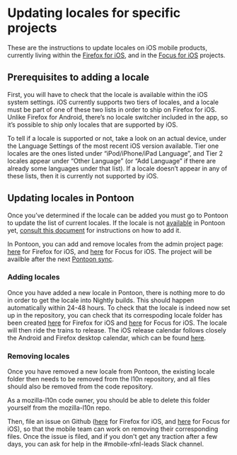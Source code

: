 # Updating locales for specific projects

These are the instructions to update locales on iOS mobile products, currently living within the [Firefox for iOS](https://github.com/mozilla-l10n/firefoxios-l10n), and in the [Focus for iOS](https://github.com/mozilla-l10n/focusios-l10n) projects.

## Prerequisites to adding a locale

First, you will have to check that the locale is available within the iOS system settings. iOS currently supports two tiers of locales, and a locale must be part of one of these two lists in order to ship on Firefox for iOS. Unlike Firefox for Android, there’s no locale switcher included in the app, so it’s possible to ship only locales that are supported by iOS.

To tell if a locale is supported or not, take a look on an actual device, under the Language Settings of the most recent iOS version available. Tier one locales are the ones listed under “iPod/iPhone/iPad Language”, and Tier 2 locales appear under “Other Language” (or “Add Language” if there are already some languages under that list). If a locale doesn’t appear in any of these lists, then it is currently not supported by iOS.

## Updating locales in Pontoon

Once you’ve determined if the locale can be added you must go to Pontoon to update the list of current locales. If the locale is not [available](https://pontoon.mozilla.org/teams/) in Pontoon yet, [consult this document](../../tools/pontoon/adding_new_locale.md) for instructions on how to add it.

In Pontoon, you can add and remove locales from the admin project page: [here](https://pontoon.mozilla.org/admin/projects/firefox-for-ios/) for Firefox for iOS, and [here](https://pontoon.mozilla.org/admin/projects/focus-for-ios/) for Focus for iOS. The project will be availble after the next [Pontoon sync](https://pontoon.mozilla.org/sync/log/).

### Adding locales

Once you have added a new locale in Pontoon, there is nothing more to do in order to get the locale into Nightly builds. This should happen automatically within 24-48 hours. To check that the locale is indeed now set up in the repository, you can check that its correspoding locale folder has been created [here](https://github.com/mozilla-l10n/firefoxios-l10n) for Firefox for iOS and [here](https://github.com/mozilla-l10n/focusios-l10n) for Focus for iOS.
The locale will then ride the trains to release. The iOS release calendar follows closely the Android and Firefox desktop calendar, which can be found [here](https://whattrainisitnow.com/release/?version=release).

### Removing locales

Once you have removed a new locale from Pontoon, the existing locale folder then needs to be removed from the l10n repository, and all files should also be removed from the code repository.

As a mozilla-l10n code owner, you should be able to delete this folder yourself from the mozilla-l10n repo.

Then, file an issue on Github ([here](https://github.com/mozilla-mobile/firefox-ios) for Firefox for iOS, and [here](https://github.com/mozilla-mobile/focus-ios) for Focus for iOS), so that the mobile team can work on removing their corresponding files. Once the issue is filed, and if you don't get any traction after a few days, you can ask for help in the #mobile-xfnl-leads Slack channel.